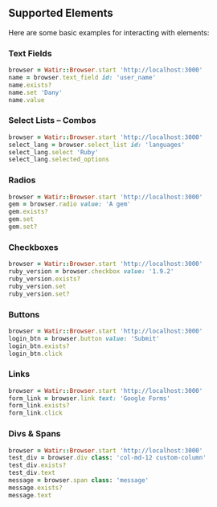 ## Supported Elements

Here are some basic examples for interacting with elements:

### Text Fields

```ruby
browser = Watir::Browser.start 'http://localhost:3000'
name = browser.text_field id: 'user_name'
name.exists?
name.set 'Dany'
name.value
```

### Select Lists – Combos

```ruby
browser = Watir::Browser.start 'http://localhost:3000'
select_lang = browser.select_list id: 'languages'
select_lang.select 'Ruby'
select_lang.selected_options
```

### Radios

```ruby
browser = Watir::Browser.start 'http://localhost:3000'
gem = browser.radio value: 'A gem'
gem.exists?
gem.set
gem.set?
```

### Checkboxes

```ruby
browser = Watir::Browser.start 'http://localhost:3000'
ruby_version = browser.checkbox value: '1.9.2'
ruby_version.exists?
ruby_version.set
ruby_version.set?
```

### Buttons

```ruby
browser = Watir::Browser.start 'http://localhost:3000'
login_btn = browser.button value: 'Submit'
login_btn.exists?
login_btn.click
```

### Links

```ruby
browser = Watir::Browser.start 'http://localhost:3000'
form_link = browser.link text: 'Google Forms'
form_link.exists?
form_link.click
```

### Divs & Spans

```ruby
browser = Watir::Browser.start 'http://localhost:3000'
test_div = browser.div class: 'col-md-12 custom-column'
test_div.exists?
test_div.text
message = browser.span class: 'message'
message.exists?
message.text
```
